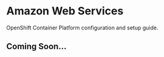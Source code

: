 # Amazon Web Services
OpenShift Container Platform configuration and setup guide.

## Coming Soon...